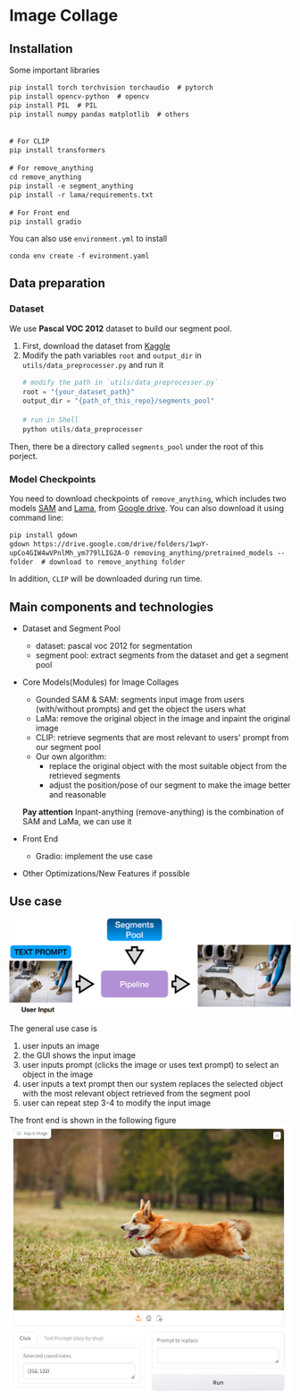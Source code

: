 # Image Collage

## Installation

Some important libraries

```shell
pip install torch torchvision torchaudio  # pytorch
pip install opencv-python  # opencv
pip install PIL  # PIL
pip install numpy pandas matplotlib  # others


# For CLIP 
pip install transformers

# For remove_anything
cd remove_anything
pip install -e segment_anything
pip install -r lama/requirements.txt

# For Front end
pip install gradio

```

You can also use `environment.yml` to install
```shell
conda env create -f evironment.yaml
```

## Data preparation

### Dataset
We use **Pascal VOC 2012** dataset to build our segment pool.

1. First, download the dataset from [Kaggle](https://www.kaggle.com/datasets/huanghanchina/pascal-voc-2012)
2. Modify the path variables `root` and `output_dir` in `utils/data_preprocesser.py` and run it
    ```python
    # modify the path in `utils/data_preprocesser.py`
    root = "{your_dataset_path}"
    output_dir = "{path_of_this_repo}/segments_pool"

    # run in Shell
    python utils/data_preprocesser
    ```

Then, there be a directory called `segments_pool` under the root of this porject.

### Model Checkpoints

You need to download checkpoints of `remove_anything`, which includes two models [SAM](https://github.com/facebookresearch/segment-anything) and [Lama](https://github.com/advimman/lama), from [Google drive](https://drive.google.com/drive/folders/1ST0aRbDRZGli0r7OVVOQvXwtadMCuWXg). You can also download it using command line:

```shell
pip install gdown
gdown https://drive.google.com/drive/folders/1wpY-upCo4GIW4wVPnlMh_ym779lLIG2A-O removing_anything/pretrained_models --folder  # download to remove_anything folder
```

In addition, `CLIP` will be downloaded during run time.


## Main components and technologies

* Dataset and Segment Pool
  * dataset: pascal voc 2012 for segmentation
  * segment pool: extract segments from the dataset and get a segment pool
* Core Models(Modules) for Image Collages
  * Gounded SAM & SAM: segments input image from users (with/without prompts) and get the object the users what
  * LaMa: remove the original object in the image and inpaint the original image
  * CLIP: retrieve segments that are most relevant to users' prompt from our segment pool
  * Our own algorithm:
    * replace the original object with the most suitable object from the retrieved segments
    * adjust the position/pose of our segment to make the image better and reasonable
  
  **Pay attention** Inpant-anything (remove-anything) is the combination of SAM and LaMa, we can use it
* Front End
  * Gradio: implement the use case
* Other Optimizations/New Features if possible



## Use case
![Use Case](.assets/usecase.png)

The general use case is 
1. user inputs an image
2. the GUI shows the input image
3. user inputs prompt (clicks the image or uses text prompt) to select an object in the image
4. user inputs a text prompt then our system replaces the selected object with the most relevant object retrieved from the segment pool
5. user can repeat step 3-4 to modify the input image 

The front end is shown in the following figure
![Front End](.assets/frontend.png)